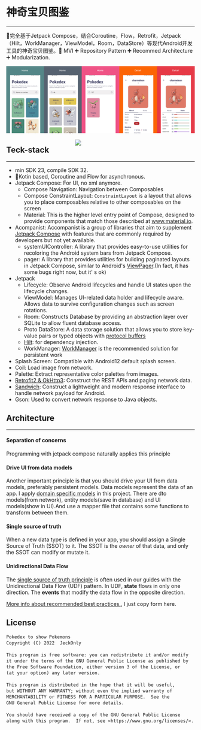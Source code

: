 # 											神奇宝贝图鉴

---

:shit:完全基于Jetpack Compose，结合Coroutine，Flow，Retrofit，Jetpack（Hilt，WorkManager，ViewModel，Room，DataStore）等现代Android开发工具的神奇宝贝图鉴。:pushpin: MVI :heavy_plus_sign: Repository Pattern :heavy_plus_sign: Recommed Architecture :heavy_plus_sign: Modularization.

![](docs/img/screen_shot.png)

<img src="docs/img/1b022b71b3e1fd3f25a39a2a01853ced.gif" align="right" width="320" />

## Teck-stack

---

- min SDK 23, compile SDK 32.
- :100:Kotin based, Coroutine and Flow for asynchronous.
- Jetpack Compose: For UI, no xml anymore.
  - Compose Navigation: Navigation between Composables
  - Compose ConstraintLayout: `ConstraintLayout` is a layout that allows you to place composables relative to other composables on the screen
  - Material: This is the higher level entry point of Compose, designed to provide components that match those described at www.material.io.
- Acompanist: Accompanist is a group of libraries that aim to supplement [Jetpack Compose](https://developer.android.com/jetpack/compose) with features that are commonly required by developers but not yet available.
  - systemUIController: A library that provides easy-to-use utilities for recoloring the Android system bars from Jetpack Compose.
  - pager: A library that provides utilities for building paginated layouts in Jetpack Compose, similar to Android's [ViewPager](https://developer.android.com/reference/kotlin/androidx/viewpager/widget/ViewPager).(In fact, it has some bugs right now, but it' s ok)
- Jetpack
  - Lifecycle: Observe Android lifecycles and handle UI states upon the lifecycle changes.
  - ViewModel: Manages UI-related data holder and lifecycle aware. Allows data to survive configuration changes such as screen rotations.
  - Room: Constructs Database by providing an abstraction layer over SQLite to allow fluent database access.
  - Proto DataStore: A data storage solution that allows you to store key-value pairs or typed objects with [protocol buffers](https://developers.google.com/protocol-buffers)
  - [Hilt](https://dagger.dev/hilt/): for dependency injection.
  - WorkManager: [WorkManager](https://developer.android.com/reference/androidx/work/WorkManager) is the recommended solution for persistent work
- Splash Screen: Compatible with Android12 default splash screen.
- Coil: Load image from network.
- Palette: Extract representative color palettes from images.
- [Retrofit2 & OkHttp3](https://github.com/square/retrofit): Construct the REST APIs and paging network data.
- [Sandwich](https://github.com/skydoves/Sandwich): Construct a lightweight and modern response interface to handle network payload for Android.
- Gson: Used to convert network response to Java objects.



## Architecture

---

#### Separation of concerns

Programming with jetpack compose naturally applies this principle

#### Drive UI from data models

Another important principle is that you should drive your UI from data models, preferably persistent models. Data models represent the data of an app. I apply [domain specific models](https://blog.danlew.net/2022/08/15/domain-specific-models/) in this project. There are dto models(from network), entity models(save in database) and UI models(show in UI).And use a mapper file that contains some functions to transform between them.

#### Single source of truth

When a new data type is defined in your app, you should assign a Single Source of Truth (SSOT) to it. The SSOT is the *owner* of that data, and only the SSOT can modify or mutate it.

#### Unidirectional Data Flow

The [single source of truth principle](https://developer.android.com/topic/architecture?hl=en#single-source-of-truth) is often used in our guides with the Unidirectional Data Flow (UDF) pattern. In UDF, **state** flows in only one direction. The **events** that modify the data flow in the opposite direction.



[More info about recommended best practices.](https://developer.android.com/topic/architecture?hl=en#separation-of-concerns), I just copy form here.



## License

```
Pokedex to show Pokemons
Copyright (C) 2022  JeckOnly

This program is free software: you can redistribute it and/or modify
it under the terms of the GNU General Public License as published by
the Free Software Foundation, either version 3 of the License, or
(at your option) any later version.

This program is distributed in the hope that it will be useful,
but WITHOUT ANY WARRANTY; without even the implied warranty of
MERCHANTABILITY or FITNESS FOR A PARTICULAR PURPOSE.  See the
GNU General Public License for more details.

You should have received a copy of the GNU General Public License
along with this program.  If not, see <https://www.gnu.org/licenses/>.
```













